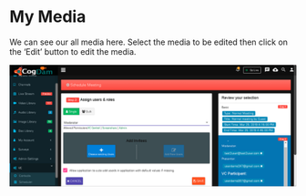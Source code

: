 # My Media

We can see our all media here. Select the media to be edited then click on the ‘Edit’ button to edit the media.

![](../.gitbook/assets/image%20%28256%29.png)

